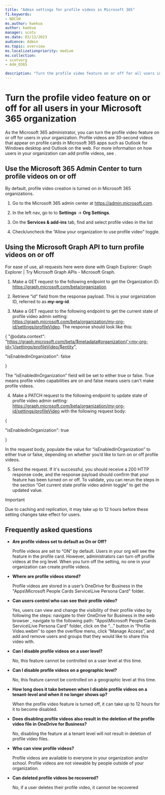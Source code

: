 ```yaml
---
title: "Admin settings for profile videos in Microsoft 365"
f1.keywords:
- NOCSH
ms.author: kwekua
author: kwekua
manager: scotv
ms.date: 03/13/2023
audience: Admin
ms.topic: overview
ms.localizationpriority: medium
ms.collection:
- scotvorg
- Adm_O365

description: "Turn the profile video feature on or off for all users in your Microsoft 365 organization."
---
```


# Turn the profile video feature on or off for all users in your Microsoft 365 organization

As the Microsoft 365 administrator, you can turn the profile video feature on or off for users in your organization. Profile videos are 30-second videos that appear on profile cards in Microsoft 365 apps such as Outlook for Windows desktop and Outlook on the web. For more information on how users in your organization can add profile videos, see .

## Use the Microsoft 365 Admin Center to turn profile videos on or off

By default, profile video creation is turned on in Microsoft 365 organizations.

1. Go to the Microsoft 365 admin center at <a href="https://go.microsoft.com/fwlink/p/?linkid=2024339" target="_blank">https://admin.microsoft.com</a>.

2. In the left nav, go to to **Settings** -> **Org Settings**.

3. On the **Services & add-ins** tab, find and select profile video in the list

4. Check/uncheck the “Allow your organization to use profile video” toggle.

## Using the Microsoft Graph API to turn profile videos on or off

For ease of use, all requests here were done with Graph Explorer: Graph Explorer | Try Microsoft Graph APIs - Microsoft Graph.

1. Make a GET request to the following endpoint to get the Organization ID: https://graph.microsoft.com/beta/organization

2. Retrieve “id” field from the response payload. This is your organization ID, referred to as **my-org-id**.

3. Make a GET request to the following endpoint to get the current state of profile video admin setting: https://graph.microsoft.com/beta/organization/my-org-id/settings/profileVideo. The response should look like this:

{ "@odata.context": "https://graph.microsoft.com/beta/$metadata#organization('<my-org-id>')/settings/profileVideo/$entity",

"isEnabledInOrganization": false

}

The “isEnabledInOrganization” field will be set to either true or false. True means profile video capabilities are on and false means users can't make profile videos.

4. Make a PATCH request to the following endpoint to update state of profile video admin setting: https://graph.microsoft.com/beta/organization/my-org-id/settings/profileVideo with the following request body:

{

"isEnabledInOrganization": true

}

In the request body, populate the value for “isEnabledInOrganization” to either true or false, depending on whether you’d like to turn on or off profile videos.

5. Send the request. If it's successful, you should receive a 200 HTTP response code, and the response payload should confirm that your feature has been turned on or off. To validate, you can rerun the steps in the section “Get current state profile video admin toggle” to get the updated value.

> [!IMPORTANT]
> Due to caching and replication, it may take up to 12 hours before these setting changes take effect for users.

## Frequently asked questions

* **Are profile videos set to default as On or Off?**
    
  Profile videos are set to “ON” by default. Users in your org will see the feature in the profile card. However, administrators can turn off profile videos at the org level. When you turn off the setting, no one in your organization can create profile videos.

* **Where are profile videos stored?**
    
  Profile videos are stored in a user’s OneDrive for Business in the "Apps\Microsoft People Cards Service\Live Persona Card" folder.

* **Can users control who can see their profile video?**
    
  Yes, users can view and change the visibility of their profile video by following the steps: navigate to their OneDrive for Business in the web browser , navigate to the following path: "Apps\Microsoft People Cards Service\Live Persona Card" folder, click on the “...” button in “Profile Video.webm” to open the overflow menu, click “Manage Access”, and add and remove users and groups that they would like to share this video with.

* **Can I disable profile videos on a user level?**
    
  No, this feature cannot be controlled on a user level at this time.

* **Can I disable profile videos on a geographic level?**
    
  No, this feature cannot be controlled on a geographic level at this time.

* **How long does it take between when I disable profile videos on a tenant-level and when it no longer shows up?**
    
  When the profile video feature is turned off, it can take up to 12 hours for it to become disabled.

* **Does disabling profile videos also result in the deletion of the profile video file in OneDrive for Business?**
    
  No, disabling the feature at a tenant level will not result in deletion of profile video files.

* **Who can view profile videos?**
    
  Profile videos are available to everyone in your organization and/or school. Profile videos are not viewable by people outside of your organization.

* **Can deleted profile videos be recovered?**
    
  No, if a user deletes their profile video, it cannot be recovered